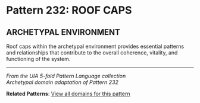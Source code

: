# Pattern 232: ROOF CAPS

## ARCHETYPAL ENVIRONMENT

Roof caps within the archetypal environment provides essential patterns and relationships that contribute to the overall coherence, vitality, and functioning of the system.

---

*From the UIA 5-fold Pattern Language collection*  
*Archetypal domain adaptation of Pattern 232*

**Related Patterns**: [View all domains for this pattern](../../UIA/md/T232%20ROOF%20CAPS.md)
